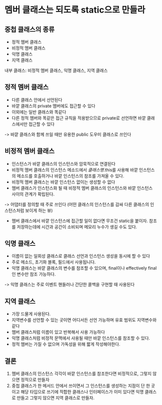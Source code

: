 # 멤버 클래스는 되도록 static으로 만들라

## 중첩 클래스의 종류

- 정적 멤버 클래스
- 비정적 멤버 클래스
- 익명 클래스
- 지역 클래스

내부 클래스: 비정적 멤버 클래스, 익명 클래스, 지역 클래스

## 정적 멤버 클래스

- 다른 클래스 안에서 선언된다
- 바깥 클래스의 private 멤버에도 접근할 수 있다
- 이외에는 일반 클래스와 똑같다
- 다른 정적 멤버와 똑같은 접근 규칙을 적용받으므로 private로 선언하면 바깥 클래스에서만 접근할 수 있다

-> 바깥 클래스와 함께 쓰일 때만 유용한 public 도우미 클래스로 쓰인다

## 비정적 멤버 클래스

- 인스턴스가 바깥 클래스의 인스턴스와 암묵적으로 연결된다
- 비정적 멤버 클래스의 인스턴스 메소드에서 <i>클래스명</i>.this를 사용해 바깥 인스턴스의 메소드를 호출하거나 바깥 인스턴스의 참조를 가져올 수 있다.
- 비정적 멤버 클래스는 바깥 인스턴스 없이는 생성할 수 없다
- 멤버 클래스가 인스턴스화 될 때 비정적 멤버 클래스의 인스턴스와 바깥 인스턴스 사이의 관계가 확립된다.

-> 어댑터를 정의할 때 주로 쓰인다 (어떤 클래스의 인스턴스를 감싸 다른 클래스의 인스턴스처럼 보이게 하는 뷰)

- 멤버 클래스에서 바깥 인스턴스에 접근할 일이 없다면 무조건 static을 붙이자. 참조를 저장하는데에 시간과 공간이 소비되며 메모리 누수가 생길 수도 있다.

## 익명 클래스

- 이름이 없는 일회성 클래스로 클래스 선언과 인스턴스 생성을 동시에 할 수 있다
- 주로 메소드, 초기화 블록, 필드에서 사용됩니다.
- 익명 클래스는 바깥 클래스의 변수를 참조할 수 있으며, final이나 effectively final인 변수만 참조 가능하다.

-> 익명 클래스는 주로 이벤트 핸들러나 간단한 콜백을 구현할 때 사용된다

## 지역 클래스

- 가장 드물게 사용된다.
- 지역변수를 선언할 수 있는 곳이면 어디서든 선언 가능하며 유효 범위도 지역변수와 같다
- 멤버 클래스처럼 이름이 있고 반복해서 사용 가능하다
- 익명 클래스처럼 비정적 문맥에서 사용될 때만 바깥 인스턴스를 참조할 수 있다.
- 정적 멤버는 가질 수 없으며 가독성을 위해 짧게 작성해야한다.

## 결론

1. 멤버 클래스의 인스턴스 각각이 바깥 인스턴스를 참조한다면 비정적으로, 그렇지 않으면 정적으로 만들자
2. 중첩 클래스가 한 메서드 안에서 쓰이면서 그 인스턴스를 생성하는 지점이 단 한 곳이고 해당 타입으로 쓰기에 적합한 클래스나 인터페이스가 이미 있다면 익명 클래스로 만들고 그렇지 않으면 지역 클래스로 만들자.
